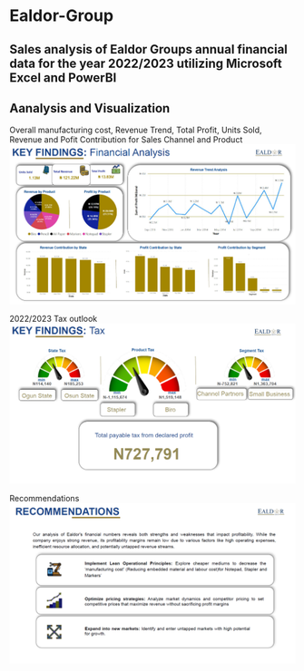 # Ealdor-Group
## Sales analysis of Ealdor Groups annual financial data for the year 2022/2023 utilizing Microsoft Excel and PowerBI
## Aanalysis and Visualization
Overall manufacturing cost, Revenue Trend, Total Profit, Units Sold, Revenue and Pofit Contribution for Sales Channel and Product
![](https://github.com/JosephErhiwha/Ealdor-Group/blob/main/Dashboard.PNG)

2022/2023 Tax outlook 
![](https://github.com/JosephErhiwha/Ealdor-Group/blob/main/Tax.PNG)

Recommendations 
![](https://github.com/JosephErhiwha/Ealdor-Group/blob/main/Recommendations.PNG)
